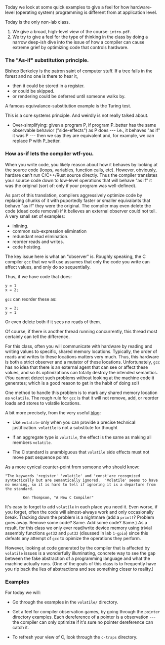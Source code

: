 Today we look at some quick examples to give a feel for how hardware-level
(operating system) programming is different from at application level.


Today is the only non-lab class. 
   1. We give a broad, high-level view of the course: `intro.pdf`.
   2. We try to give a feel for the type of thinking in the class by
      doing a narrow deep-ish dive into the issue of how a compiler
      can cause extreme grief by optimizing code that controls hardware.

### The "As-if" substitution principle.

Bishop Berkeley is the patron saint of computer stuff.  If a tree falls in 
the forest and no one is there to hear it,

   - then it could be stored in a register.
   - or could be skipped.
   - or rendering could be deferred until someone walks by.

A famous equivalance-substitution example is the Turing test.  

This is a core systems principle.  And weirdly is not really talked about.

   - Over-simplifying: given a program P, if program P_better has the same
     observable behavior ("side-effects") as P does --- i.e., it behaves
     "as if" it was P ---  then we say they are equivalent and, for example,
     we can replace P with P_better.

### How as-if lets the compiler wtf-you.

When you write code, you likely reason about how it behaves by looking
at the source code (loops, variables, function calls, etc).  However,
obviously, hardare can't run C/C++/Rust source directly.  Thus the
compiler translates your source code down to low-level operations that
will behave "as if" it was the original (sort of: only if your program
was well-defined).

As part of this translation, compilers aggressively optimize code by
replacing chunks of it with puportedly faster or smaller equivalants that
behave "as if" they were the original.  The compiler may even delete
the code (dead code removal) if it believes an external observer could
not tell.  A very small set of examples:

   - inlining.
   - common sub-expression elimination
   - redundant read elimination.
   - reorder reads and writes.
   - code hoisting.


The key issue here is what an "observer" is.  Roughly speaking, the C
compiler `gcc` that we will use  assumes that only the code you write
can affect values, and only do so sequentially.

Thus, if we have code that does:

    y = 1                   
    x = 2;


`gcc` can reorder these as:

    x = 2;
    y = 1                   

Or even delete both if it sees no reads of them.

Of course, if there is another thread running concurrently, this thread
most certainly can tell the difference.  

For this class, often you will communicate with hardware by reading and
writing values to specific, shared memory locations.  Typically, the
order of reads and writes to these locations matters very much.  Thus,
this hardware is both a strict observer and a mutator of these locations.
Unfortunately, `gcc` has no idea that there is an external agent that can
see or affect these values, and so its optimizations can totally destroy
the intended semantics.   (You cannot detect such problems without looking
at the machine code it generates; which is a good reason to get in the
habit of doing so!)

One method to handle this problem is to mark any shared memory location as
`volatile`.  The rough rule for `gcc` is that it will not remove, add,
or reorder loads and stores to volatile locations.  

A bit more precisely, from the very useful [blog](https://blog.regehr.org/archives/28):

 - Use `volatile` only when you can provide a precise technical
 justification.  `volatile` is not a substitute for thought

 - If an aggregate type is `volatile`, the effect is the same as making all
 members `volatile`.

 - The C standard is unambiguous that `volatile` side effects must
 not move past sequence points

As a more cynical counter-point from someone who should know:

    "The keywords 'register' 'volatile' and 'const'are recognized
    syntactically but are semantically ignored.  'Volatile' seems to have
    no meaning, so it is hard to tell if ignoring it is a departure from
    the standard.

            Ken Thompson, "A New C Compiler"


It's easy to forget to add `volatile` in each place you need it.
Even worse, if you forget, often the code will almost-always work and
only occasionally break.  Tracking down the problem is a nightmare (add
a `printf`?   Problem goes away.  Remove some code?  Same.  Add some
code?  Same.)  As a result, for this class we only ever read/write
device memory using trivial assembly functions `get32` and `put32`
(disussed in lab `1-gpio`) since this defeats any attempt of `gcc`
to opimize the operations they perform.

However, looking at code generated by the compiler that is affected by
`volatile` issues is a wonderfully illuminating, concrete way to see
the gap between the fake abstraction of a programming language and
what the machine actually runs.  (One of the goals of this class is to
frequently have you rip back the lies of abstractions and see something
closer to reality.)

### Examples

For today we will:
  - Go through the examples in the `volatile/` directory.

  - Get a feel for compiler observation games, by going through the 
    `pointer` directory examples.  Each dereference of a pointer is a
      observation --- the compiler can only optimize if it's sure no pointer
      dereference can catch it.
  - To refresh your view of C, look through the `c-traps` directory.
